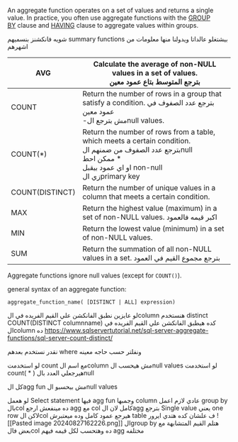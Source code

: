 An aggregate function operates on a set of values and returns a single value. In practice, you often use aggregate functions with the [GROUP BY](https://www.sqlservertutorial.net/sql-server-basics/sql-server-group-by/) clause and [HAVING](https://www.sqlservertutorial.net/sql-server-basics/sql-server-having/) clause to aggregate values within groups.

شويه فانكشنز بنسميهم summary functions بيشتغلو عالداتا ويدولنا منها معلومات 
من اشهرهم

| AVG             | Calculate the average of non-NULL values in a set of values.<br> بترجع المتوسط بتاع عمود معين                                                                                      |
| --------------- | ---------------------------------------------------------------------------------------------------------------------------------------------------------------------------------- |
| COUNT           | Return the number of rows in a group that satisfy a condition.    بترجع عدد الصفوف في عمود معين <br>-مش بترجع الnull values.                                                       |
| COUNT(*)        | Return the number of rows from a table, which meets a certain condition.<br>بترجع عدد الصفوف من ضمنهم الnull <br>ممكن احط *<br> او اي عمود بيقبل non-null <br>زي الprimary key<br> |
| COUNT(DISTINCT) | Return the number of unique values in a column that meets a certain condition.                                                                                                     |
| MAX             | Return the highest value (maximum) in a set of non-NULL values. اكبر قيمه فالعمود                                                                                                  |
| MIN             | Return the lowest value (minimum) in a set of non-NULL values.                                                                                                                     |
| SUM             | Return the summation of all non-NULL values in a set. بترجع مجموع القيم في العمود                                                                                                  |
Aggregate functions ignore null values (except for `COUNT()`).

general syntax of an aggregate function:

`aggregate_function_name( [DISTINCT | ALL] expression)`

لو عايزين نطبق الفانكشن علي القيم الفريده في الcolumn هنستخدم distinct 
COUNT(DISTINCT columnname)
كده هيطبق الفانكشن علي القيم الفريده في الcolumn ده
https://www.sqlservertutorial.net/sql-server-aggregate-functions/sql-server-count-distinct/


نقدر نستخدم بعدهم where ونفلتر حسب حاجه معينه


لو استخدمت count مع اسم الcolumn مش هيحسب الnull values 
لو استخدمت   count( * ) هيرجعلي العدد بالnull 

كل الagg fun مش بيحسبو الnull values 

لو هعمل Select statement فيها agg fun وجمبها column عادي
لازم اعمل group by بالcol ده
مينفعش ارجع agg مع col كامل
لان الagg بترجع Single value يعني one row
لاكن الcol هيرجع عمود كامل
وده ميعتبرش table ف علشان كده هتدي ايرور
![[Pasted image 20240827162226.png]]
الgroup by هتلم القيم المتشابهة مع بعض فالcol ده وهتحسب لكل قيمه فيهم agg مختلفه
